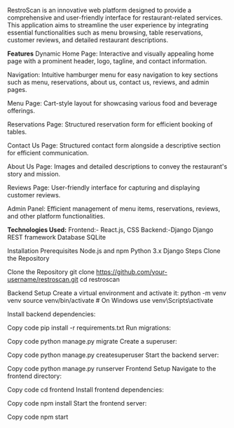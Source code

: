 
RestroScan is an innovative web platform designed to provide a comprehensive and user-friendly interface for restaurant-related services. This application aims to streamline the user experience by integrating essential functionalities such as menu browsing, table reservations, customer reviews, and detailed restaurant descriptions.

**Features**
Dynamic Home Page:
Interactive and visually appealing home page with a prominent header, logo, tagline, and contact information.

Navigation:
Intuitive hamburger menu for easy navigation to key sections such as menu, reservations, about us, contact us, reviews, and admin pages.

Menu Page:
Cart-style layout for showcasing various food and beverage offerings.

Reservations Page:
Structured reservation form for efficient booking of tables.

Contact Us Page:
Structured contact form alongside a descriptive section for efficient communication.

About Us Page:
Images and detailed descriptions to convey the restaurant's story and mission.

Reviews Page:
User-friendly interface for capturing and displaying customer reviews.

Admin Panel:
Efficient management of menu items, reservations, reviews, and other platform functionalities.

**Technologies Used:**
Frontend:- React.js, CSS
Backend:-Django
Django REST framework
Database
SQLite

Installation
Prerequisites
Node.js and npm
Python 3.x
Django
Steps
Clone the Repository

Clone the Repository
git clone https://github.com/your-username/restroscan.git
cd restroscan

Backend Setup
Create a virtual environment and activate it:
python -m venv venv
source venv/bin/activate  # On Windows use venv\Scripts\activate


Install backend dependencies:

Copy code
pip install -r requirements.txt
Run migrations:


Copy code
python manage.py migrate
Create a superuser:


Copy code
python manage.py createsuperuser
Start the backend server:


Copy code
python manage.py runserver
Frontend Setup
Navigate to the frontend directory:

Copy code
cd frontend
Install frontend dependencies:

Copy code
npm install
Start the frontend server:

Copy code
npm start
